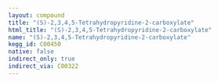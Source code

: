 ```yaml
---
layout: compound
title: "(S)-2,3,4,5-Tetrahydropyridine-2-carboxylate"
html_title: "(S)-2,3,4,5-Tetrahydropyridine-2-carboxylate"
name: "(S)-2,3,4,5-Tetrahydropyridine-2-carboxylate"
kegg_id: C00450
native: false
indirect_only: true
indirect_via: C00322
---
```

